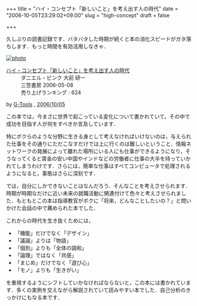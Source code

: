 +++
title = "ハイ・コンセプト「新しいこと」を考え出す人の時代"
date = "2006-10-05T23:29:02+09:00"
slug = "high-concept"
draft = false

+++

<p>久しぶりの読書記録です．バタバタした時期が続くと本の消化スピードがガタ落ちします．もっと時間を有効活用しなきゃ．</p>
<div class="hreview" ><a class="item url" href="http://www.amazon.co.jp/exec/obidos/ASIN/4837956661/cameralady-22/ref=nosim/"><img src="http://images.amazon.com/images/P/4837956661.01._PC_SCMZZZZZZZ_V65930033_.jpg" alt="photo" class="photo"  /></a></p>
<dl>
<dt class="fn"><a class="item url" href="http://www.amazon.co.jp/exec/obidos/ASIN/4837956661/cameralady-22/ref=nosim/">ハイ・コンセプト「新しいこと」を考え出す人の時代</a></dt>
<dd>ダニエル・ピンク 大前 研一 </dd>
<dd>三笠書房 2006-05-08</dd>
<dd>売り上げランキング : 624</dd>
</dl>
<p class="gtools" >by <a href="http://www.goodpic.com/mt/aws/index.html" >G-Tools</a> ,  <abbr class="dtreviewed" title="2006/10/05">2006/10/05</abbr></p>
</div>
<p>この本では，今まさに世界で起こっている変化について書かれていて，その中で成功を目指す人が何をすべきか言及しています．</p>
<p>特にボクらのような分野に生きる身として考えなければいけないのは，与えられた仕事をその通りにただこなすだけでは上に行くのは難しいということ．情報ネットワークの発展によって離れた場所にいる人にも仕事ができるようになり，そうなってくると賃金の安い中国やインドなどの労働者に仕事の大半を持っていかれてしまうわけです．さらには，簡単な仕事はすべてコンピュータで処理されるようになると，事態はさらに深刻です．</p>
<p>では，自分にしかできないことはなんだろう．そんなことを考えさせられます．時期が時期なだけに近い未来の就職活動に関連付けて色々と考えさせられました．もともとこの本は指導教官がボクに「将来，どんなことしたいの？」と問いかけた会話の中で薦められた本でした．</p>
<p>これからの時代を生き抜くためには，</p>
<ul>
<li>「機能」だけでなく「デザイン」</li>
<li>「議論」よりは「物語」</li>
<li>「個別」よりも「全体の調和」</li>
<li>「論理」ではなく「共感」</li>
<li>「まじめ」だけでなく「遊び心」</li>
<li>「モノ」よりも「生きがい」</li>
</ul>
<p>を重視するようにシフトしていかなければならないと，この本には書かれています．多くの実例を交えながら解説されていて読みやすい本でした．自己分析のきっかけにもなる本です．</p>
